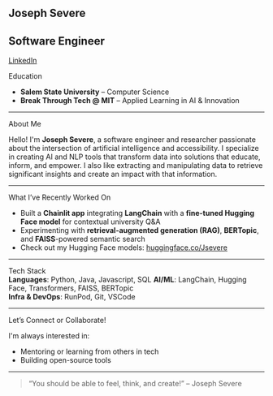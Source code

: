  Joseph Severe 
---
 Software Engineer
---
[LinkedIn](https://www.linkedin.com/in/joseph-s-15406020a/)

 Education  
- **Salem State University** – Computer Science  
- **Break Through Tech @ MIT** – Applied Learning in AI & Innovation  
---

About Me

Hello! I'm **Joseph Severe**, a software engineer and researcher passionate about the intersection of artificial intelligence and accessibility. I specialize in creating AI and NLP tools that transform data into solutions that educate, inform, and empower. I also like extracting and manipulating data to retrieve significant insights and create an impact with that information.  

---

 What I’ve Recently Worked On

- Built a **Chainlit app** integrating **LangChain** with a **fine-tuned Hugging Face model** for contextual university Q&A  
- Experimenting with **retrieval-augmented generation (RAG)**, **BERTopic**, and **FAISS**-powered semantic search  
- Check out my Hugging Face models: [huggingface.co/Jsevere](https://huggingface.co/Jsevere)   
---

 Tech Stack  
**Languages**: Python, Java, Javascript, SQL
**AI/ML**: LangChain, Hugging Face, Transformers, FAISS, BERTopic  
**Infra & DevOps**: RunPod, Git, VSCode

---
 Let’s Connect or Collaborate!

I'm always interested in:
- Mentoring or learning from others in tech  
- Building open-source tools   
---

> “You should be able to feel, think, and create!” – Joseph Severe
